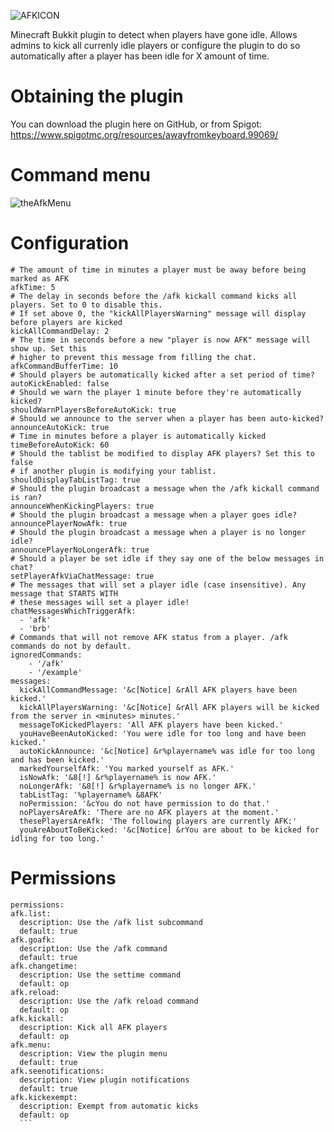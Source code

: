 ![AFKICON](https://user-images.githubusercontent.com/60233722/106799057-6720f100-6624-11eb-9245-69ee555e9811.PNG)

Minecraft Bukkit plugin to detect when players have gone idle. Allows admins to kick all currenly idle players or configure the plugin to do so automatically after a player has been idle for X amount of time.

# Obtaining the plugin

You can download the plugin here on GitHub, or from Spigot: https://www.spigotmc.org/resources/awayfromkeyboard.99069/

# Command menu

![theAfkMenu](https://user-images.githubusercontent.com/60233722/148627881-e7a3ca7a-c6c6-4cbf-85e0-a421d48192e2.PNG)

# Configuration
```
# The amount of time in minutes a player must be away before being marked as AFK
afkTime: 5
# The delay in seconds before the /afk kickall command kicks all players. Set to 0 to disable this.
# If set above 0, the "kickAllPlayersWarning" message will display before players are kicked
kickAllCommandDelay: 2
# The time in seconds before a new "player is now AFK" message will show up. Set this
# higher to prevent this message from filling the chat.
afkCommandBufferTime: 10
# Should players be automatically kicked after a set period of time?
autoKickEnabled: false
# Should we warn the player 1 minute before they're automatically kicked?
shouldWarnPlayersBeforeAutoKick: true
# Should we announce to the server when a player has been auto-kicked?
announceAutoKick: true
# Time in minutes before a player is automatically kicked
timeBeforeAutoKick: 60
# Should the tablist be modified to display AFK players? Set this to false
# if another plugin is modifying your tablist.
shouldDisplayTabListTag: true
# Should the plugin broadcast a message when the /afk kickall command is ran?
announceWhenKickingPlayers: true
# Should the plugin broadcast a message when a player goes idle?
announcePlayerNowAfk: true
# Should the plugin broadcast a message when a player is no longer idle?
announcePlayerNoLongerAfk: true
# Should a player be set idle if they say one of the below messages in chat?
setPlayerAfkViaChatMessage: true
# The messages that will set a player idle (case insensitive). Any message that STARTS WITH
# these messages will set a player idle!
chatMessagesWhichTriggerAfk:
  - 'afk'
  - 'brb'
# Commands that will not remove AFK status from a player. /afk commands do not by default.
ignoredCommands:
    - '/afk'
    - '/example'
messages:
  kickAllCommandMessage: '&c[Notice] &rAll AFK players have been kicked.'
  kickAllPlayersWarning: '&c[Notice] &rAll AFK players will be kicked from the server in <minutes> minutes.'
  messageToKickedPlayers: 'All AFK players have been kicked.'
  youHaveBeenAutoKicked: 'You were idle for too long and have been kicked.'
  autoKickAnnounce: '&c[Notice] &r%playername% was idle for too long and has been kicked.'
  markedYourselfAfk: 'You marked yourself as AFK.'
  isNowAfk: '&8[!] &r%playername% is now AFK.'
  noLongerAfk: '&8[!] &r%playername% is no longer AFK.'
  tabListTag: '%playername% &8AFK'
  noPermission: '&cYou do not have permission to do that.'
  noPlayersAreAfk: 'There are no AFK players at the moment.'
  thesePlayersAreAfk: 'The following players are currently AFK:'
  youAreAboutToBeKicked: '&c[Notice] &rYou are about to be kicked for idling for too long.'
  ```
  
  # Permissions
  
  ```
  permissions:
  afk.list:
    description: Use the /afk list subcommand
    default: true
  afk.goafk:
    description: Use the /afk command
    default: true
  afk.changetime:
    description: Use the settime command
    default: op
  afk.reload:
    description: Use the /afk reload command
    default: op
  afk.kickall:
    description: Kick all AFK players
    default: op
  afk.menu:
    description: View the plugin menu
    default: true
  afk.seenotifications:
    description: View plugin notifications
    default: true
  afk.kickexempt:
    description: Exempt from automatic kicks
    default: op
    ```

